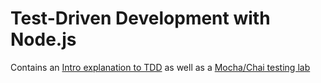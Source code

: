 # Test-Driven Development with Node.js

Contains an <a href="https://github.com/wdi-atx-11/testing/tree/master/node-mocha-testing-intro">Intro explanation to TDD</a> as well as a <a href="">Mocha/Chai testing lab</a>
